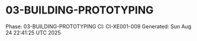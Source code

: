# 03-BUILDING-PROTOTYPING
Phase: 03-BUILDING-PROTOTYPING
CI: CI-XE001-009
Generated: Sun Aug 24 22:41:25 UTC 2025
